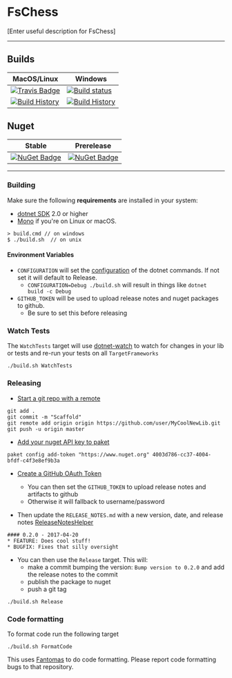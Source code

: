 # FsChess

[Enter useful description for FsChess]

---

## Builds

MacOS/Linux | Windows
--- | ---
[![Travis Badge](https://travis-ci.org/simontaite/FsChess.svg?branch=master)](https://travis-ci.org/simontaite/FsChess) | [![Build status](https://ci.appveyor.com/api/projects/status/github/simontaite/FsChess?svg=true)](https://ci.appveyor.com/project/simontaite/FsChess)
[![Build History](https://buildstats.info/travisci/chart/simontaite/FsChess)](https://travis-ci.org/simontaite/FsChess/builds) | [![Build History](https://buildstats.info/appveyor/chart/simontaite/FsChess)](https://ci.appveyor.com/project/simontaite/FsChess)  


## Nuget 

Stable | Prerelease
--- | ---
[![NuGet Badge](https://buildstats.info/nuget/FsChess)](https://www.nuget.org/packages/FsChess/) | [![NuGet Badge](https://buildstats.info/nuget/FsChess?includePreReleases=true)](https://www.nuget.org/packages/FsChess/)

---

### Building


Make sure the following **requirements** are installed in your system:

* [dotnet SDK](https://www.microsoft.com/net/download/core) 2.0 or higher
* [Mono](http://www.mono-project.com/) if you're on Linux or macOS.

```
> build.cmd // on windows
$ ./build.sh  // on unix
```

#### Environment Variables

* `CONFIGURATION` will set the [configuration](https://docs.microsoft.com/en-us/dotnet/core/tools/dotnet-build?tabs=netcore2x#options) of the dotnet commands.  If not set it will default to Release.
  * `CONFIGURATION=Debug ./build.sh` will result in things like `dotnet build -c Debug`
* `GITHUB_TOKEN` will be used to upload release notes and nuget packages to github.
  * Be sure to set this before releasing

### Watch Tests

The `WatchTests` target will use [dotnet-watch](https://github.com/aspnet/Docs/blob/master/aspnetcore/tutorials/dotnet-watch.md) to watch for changes in your lib or tests and re-run your tests on all `TargetFrameworks`

```
./build.sh WatchTests
```

### Releasing
* [Start a git repo with a remote](https://help.github.com/articles/adding-an-existing-project-to-github-using-the-command-line/)

```
git add .
git commit -m "Scaffold"
git remote add origin origin https://github.com/user/MyCoolNewLib.git
git push -u origin master
```

* [Add your nuget API key to paket](https://fsprojects.github.io/Paket/paket-config.html#Adding-a-NuGet-API-key)

```
paket config add-token "https://www.nuget.org" 4003d786-cc37-4004-bfdf-c4f3e8ef9b3a
```

* [Create a GitHub OAuth Token](https://help.github.com/articles/creating-a-personal-access-token-for-the-command-line/)
    * You can then set the `GITHUB_TOKEN` to upload release notes and artifacts to github
    * Otherwise it will fallback to username/password


* Then update the `RELEASE_NOTES.md` with a new version, date, and release notes [ReleaseNotesHelper](https://fsharp.github.io/FAKE/apidocs/fake-releasenoteshelper.html)

```
#### 0.2.0 - 2017-04-20
* FEATURE: Does cool stuff!
* BUGFIX: Fixes that silly oversight
```

* You can then use the `Release` target.  This will:
    * make a commit bumping the version:  `Bump version to 0.2.0` and add the release notes to the commit
    * publish the package to nuget
    * push a git tag

```
./build.sh Release
```


### Code formatting

To format code run the following target

```
./build.sh FormatCode
```

This uses [Fantomas](https://github.com/fsprojects/fantomas) to do code formatting.  Please report code formatting bugs to that repository.
